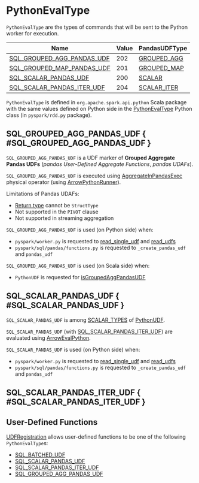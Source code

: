 # PythonEvalType

`PythonEvalType` are the types of commands that will be sent to the Python worker for execution.

Name | Value | PandasUDFType
-----|-------|--------------
[SQL_GROUPED_AGG_PANDAS_UDF](#SQL_GROUPED_AGG_PANDAS_UDF) | 202 | [GROUPED_AGG](../pyspark/sql/pandas/PandasUDFType.md#GROUPED_AGG)
[SQL_GROUPED_MAP_PANDAS_UDF](#SQL_GROUPED_MAP_PANDAS_UDF) | 201 | [GROUPED_MAP](../pyspark/sql/pandas/PandasUDFType.md#GROUPED_MAP)
[SQL_SCALAR_PANDAS_UDF](#SQL_SCALAR_PANDAS_UDF) | 200 | [SCALAR](../pyspark/sql/pandas/PandasUDFType.md#SCALAR)
[SQL_SCALAR_PANDAS_ITER_UDF](#SQL_SCALAR_PANDAS_ITER_UDF) | 204 | [SCALAR_ITER](../pyspark/sql/pandas/PandasUDFType.md#SCALAR_ITER)

`PythonEvalType` is defined in `org.apache.spark.api.python` Scala package with the same values defined on Python side in the [PythonEvalType](../pyspark/sql/pandas/PandasUDFType.md) Python class (in `pyspark/rdd.py` package).

## SQL_GROUPED_AGG_PANDAS_UDF { #SQL_GROUPED_AGG_PANDAS_UDF }

`SQL_GROUPED_AGG_PANDAS_UDF` is a UDF marker of **Grouped Aggregate Pandas UDFs** (_pandas User-Defined Aggregate Functions_, _pandas UDAFs_).

`SQL_GROUPED_AGG_PANDAS_UDF` is executed using [AggregateInPandasExec](AggregateInPandasExec.md) physical operator (using [ArrowPythonRunner](../runners/ArrowPythonRunner.md)).

Limitations of Pandas UDAFs:

* [Return type](../pyspark/sql/UserDefinedFunction.md#returnType) cannot be `StructType`
* Not supported in the `PIVOT` clause
* Not supported in streaming aggregation

`SQL_GROUPED_AGG_PANDAS_UDF` is used (on Python side) when:

* `pyspark/worker.py` is requested to [read_single_udf](../pyspark/worker.md#read_single_udf) and [read_udfs](../pyspark/worker.md#read_udfs)
* `pyspark/sql/pandas/functions.py` is requested to `_create_pandas_udf` and `pandas_udf`

`SQL_GROUPED_AGG_PANDAS_UDF` is used (on Scala side) when:

* `PythonUDF` is requested for [isGroupedAggPandasUDF](PythonUDF.md#isGroupedAggPandasUDF)

## SQL_SCALAR_PANDAS_UDF { #SQL_SCALAR_PANDAS_UDF }

`SQL_SCALAR_PANDAS_UDF` is among [SCALAR_TYPES](PythonUDF.md#SCALAR_TYPES) of [PythonUDF](PythonUDF.md).

`SQL_SCALAR_PANDAS_UDF` (with [SQL_SCALAR_PANDAS_ITER_UDF](#SQL_SCALAR_PANDAS_ITER_UDF)) are evaluated using [ArrowEvalPython](ArrowEvalPython.md).

`SQL_SCALAR_PANDAS_UDF` is used (on Python side) when:

* `pyspark/worker.py` is requested to [read_single_udf](../pyspark/worker.md#read_single_udf) and [read_udfs](../pyspark/worker.md#read_udfs)
* `pyspark/sql/pandas/functions.py` is requested to `_create_pandas_udf` and `pandas_udf`

## SQL_SCALAR_PANDAS_ITER_UDF { #SQL_SCALAR_PANDAS_ITER_UDF }

## User-Defined Functions

[UDFRegistration](UDFRegistration.md#register) allows user-defined functions to be one of the following `PythonEvalType`s:

* [SQL_BATCHED_UDF](#SQL_BATCHED_UDF)
* [SQL_SCALAR_PANDAS_UDF](#SQL_SCALAR_PANDAS_UDF)
* [SQL_SCALAR_PANDAS_ITER_UDF](#SQL_SCALAR_PANDAS_ITER_UDF)
* [SQL_GROUPED_AGG_PANDAS_UDF](#SQL_GROUPED_AGG_PANDAS_UDF)
